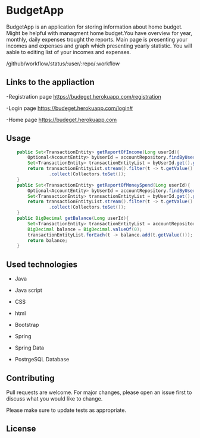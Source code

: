 # BudgetApp

BudgetApp is an application for storing information about home budget. Might be helpful with managment home budget.You have overview for year, monthly, daily expenses trought the reports. Main page is presenting your incomes and expenses and graph which presenting yearly statistic. You will aable to editing list of your incomes and expenses.

/github/workflow/status/:user/:repo/:workflow

## Links to the appliaction

-Registration page
https://budeget.herokuapp.com/registration

-Login page
https://budeget.herokuapp.com/login#

-Home page
https://budeget.herokuapp.com

## Usage

```Java
    public Set<TransactionEntity> getReportOfIncome(Long userId){                                                              #return Set with income report
        Optional<AccountEntity> byUserId = accountRepository.findByUserId(userId);
        Set<TransactionEntity> transactionEntityList = byUserId.get().getTransactionEntityList();
        return transactionEntityList.stream().filter(t -> t.getValue().compareTo(BigDecimal.valueOf(0)) == 1 )  
                .collect(Collectors.toSet());
    }
    public Set<TransactionEntity> getReportOfMoneySpend(Long userId){                                                          #return Set with report spend money
        Optional<AccountEntity> byUserId = accountRepository.findByUserId(userId);
        Set<TransactionEntity> transactionEntityList = byUserId.get().getTransactionEntityList();
        return transactionEntityList.stream().filter(t -> t.getValue().compareTo(BigDecimal.valueOf(0)) == -1 )
                .collect(Collectors.toSet());
    }
    public BigDecimal getBalance(Long userId){                                                                                  #return Set with current Balance
        Set<TransactionEntity> transactionEntityList = accountRepository.findByUserId(userId).get().getTransactionEntityList();
        BigDecimal balance = BigDecimal.valueOf(0);
        transactionEntityList.forEach(t -> balance.add(t.getValue()));
        return balance;
    }
```

## Used technologies

- Java

- Java script

- CSS

- html

- Bootstrap

- Spring 

- Spring Data

- PostrgeSQL Database



## Contributing
Pull requests are welcome. For major changes, please open an issue first to discuss what you would like to change.

Please make sure to update tests as appropriate.

## License
